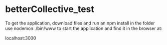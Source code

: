 # betterCollective_test
To get the application, download files and run an npm install in the folder 
use nodemon ./bin/www to start the application and find it in the browser at:

localhost:3000
